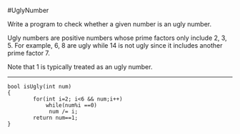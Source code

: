 #UglyNumber

Write a program to check whether a given number is an ugly number.

Ugly numbers are positive numbers whose prime factors only include 2, 3, 5. For example, 6, 8 are ugly while 14 is not ugly since it includes another prime factor 7.

Note that 1 is typically treated as an ugly number.


---


```
bool isUgly(int num) 
{
        for(int i=2; i<6 && num;i++)
            while(num%i ==0)
             num /= i;
        return num==1;
}
```
